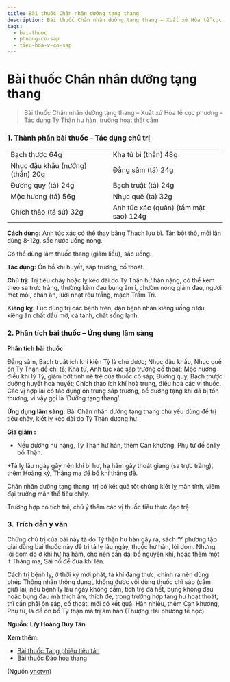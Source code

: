 ```yaml
---
title: Bài thuốc Chân nhân dưỡng tạng thang
description: Bài thuốc Chân nhân dưỡng tạng thang – Xuất xứ Hòa tễ cục phương – Tác dụng Tỳ Thận hư hàn, trường hoạt thất cấm
tags:
  - bai-thuoc
  - phuong-co-sap
  - tieu-hoa-v-co-sap
---
```


# Bài thuốc Chân nhân dưỡng tạng thang 

> Bài thuốc Chân nhân dưỡng tạng thang – Xuất xứ Hòa tễ cục phương – Tác dụng Tỳ Thận hư hàn, trường hoạt thất cấm

### 1. Thành phần bài thuốc – Tác dụng chủ trị

|  |  |
| --- | --- |
| Bạch thược 64g | Kha tử bì (thần) 48g |
| Nhục đậu khấu (nướng) (thần) 20g | Đẳng sâm (tá) 24g |
| Đương quy (tá) 24g | Bạch truật (tá) 24g |
| Mộc hương (tá) 56g | Nhục quê (tá) 32g |
| Chích thảo (tá sứ) 32g | Anh túc xác (quân) (tẩm mật sao) 124g |

**Cách dùng:** Anh túc xác có thể thay bằng Thạch lựu bì. Tán bột thô, mỗi lần dùng 8-12g. sắc nước uống nóng.

Có thể dùng làm thuốc thang (giảm liều), sắc uống.

**Tác dụng:** Ôn bổ khí huyết, sáp trường, cố thoát. 

**Chủ trị:** Trị tiêu chảy hoặc lỵ kéo dài do Tỳ Thận hư hàn nặng, có thể kèm theo sa trực tràng, thường kèm đau bụng âm ỉ, chườm nóng giảm đau, người mệt mỏi, chán ăn, lưỡi nhạt rêu trắng, mạch Trầm Trì.

**Kiêng kỵ:** Lúc dùng trị các bệnh trên, dặn bệnh nhân kiêng uống rượu, kiêng ăn chất dầu mỡ, cá tanh, chất sống lạnh.

### 2. Phân tích bài thuốc – Ứng dụng lâm sàng

**Phân tích bài thuốc**

Đẳng sâm, Bạch truật ích khí kiện Tỳ là chủ dược; Nhục đậu khấu, Nhục quế ôn Tỳ Thận để chỉ tả; Kha tử, Anh túc xác sáp trường cố thoát; Mộc hương điều khí lý Tỳ, giảm bớt tính nê trệ của thuốc cố sáp; Đương quy, Bạch thược dưỡng huyết hoà huyết; Chích thảo ích khí hoà trung, điều hoà các vị thuốc. Các vị hợp lại có tác dụng ôn trung sáp trường, bể dưỡng tạng khí đã bị tổn thương, vì vậy gọi là ‘Dưỡng tạng thang’.

**Ứng dụng lâm sàng:** Bài Chân nhân dưỡng tạng thang chủ yếu dùng để trị tiêu chảy, kiết lỵ kéo dài do Tỳ Thận dương hư.

**Gia giảm :**

+ Nếu dương hư nặng, Tỳ Thận hư hàn, thêm Can khương, Phụ tử để ônTỳ bổ Thận. 

+Tả lỵ lâu ngày gây nên khí bị hư, hạ hãm gây thoát giang (sa trực tràng), thêm Hoàng kỳ, Thăng ma để bổ khí thăng đề.

Chân nhân dưỡng tạng thang  trị có kết quả tốt chứng kiết lỵ mãn tính, viêm đại trường mãn thể tiêu chảy.

Trường hợp có tích trệ, chú ý thêm các vị thuốc tiêu thực đạo trệ.

### 3. Trích dẫn y văn

Chứng chủ trị của bài này tà do Tỳ thận hư hàn gây ra, sách ‘Y phương tập giải dùng bài thuốc này để trị tả lỵ lâu ngày, thuộc hư hàn, lòi dom. Nhưng lòi dom do ở khí hư hạ hãm, cho nên cần đại bổ nguyên khí, hoặc thêm một ít Thăng ma, Sài hố để đưa khí lên.

Cách trị bệnh lỵ, ở thời kỳ mới phát, tà khí đang thực, chính ra nên dùng phép Thông nhân thông dụng’, không được vội dùng thuốc chì sáp (cầm giữ) lại; nếu bệnh lỵ lâu ngày không cầm, tích trệ đã hết, bụng không đau hoặc bụng đau mà thích ấm, thích đè, trong trường hợp tạng hư hoạt thoát, thì cần phải ôn sáp, cố thoát, mới có kết quả. Hàn nhiều, thêm Can khương, Phụ tử, là để ôn bổ Tỳ thận mà trị âm hàn (Thượng Hải phương tễ học).

**Nguồn: L/y Hoàng Duy Tân**

**Xem thêm:**

* [Bài thuốc Tang phiêu tiêu tán](/yhctvn/bai-thuoc-tang-phieu-tieu-tan)
* [Bài thuốc Đào hoa thang](/yhctvn/bai-thuoc-dao-hoa-thang)

(Nguồn <a href="https://yhctvn.com/bai-thuoc-chan-nhan-duong-tang-thang/" target="_blank">yhctvn</a>)
